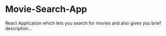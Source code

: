 # Movie-Search-App
React Application which lets you search for movies and also gives you brief description...
